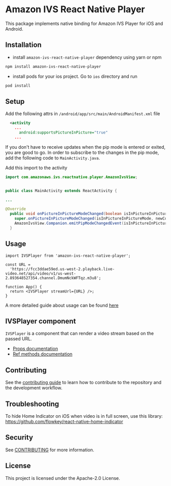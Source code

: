 # Amazon IVS React Native Player

This package implements native binding for Amazon IVS Player for iOS and Android.

## Installation

- install `amazon-ivs-react-native-player` dependency using yarn or npm

```sh
npm install amazon-ivs-react-native-player
```

- install pods for your ios project. Go to `ios` directory and run

```sh
pod install
```

## Setup

Add the following attrs in `/android/app/src/main/AndroidManifest.xml` file

```xml
  <activity
    ...
      android:supportsPictureInPicture="true"
    ...
```

If you don't have to receive updates when the pip mode is entered or exited, you are good to go. In order to subscribe to the changes in the pip mode, add the following code to `MainActivity.java`.

Add this import to the activity

```java
import com.amazonaws.ivs.reactnative.player.AmazonIvsView;


public class MainActivity extends ReactActivity {

...

@Override
  public void onPictureInPictureModeChanged(boolean isInPictureInPictureMode, Configuration newConfig) {
    super.onPictureInPictureModeChanged(isInPictureInPictureMode, newConfig);
    AmazonIvsView.Companion.emitPipModeChangedEvent(isInPictureInPictureMode);
  }
```

## Usage

```tsx
import IVSPlayer from 'amazon-ivs-react-native-player';

const URL =
  'https://fcc3ddae59ed.us-west-2.playback.live-video.net/api/video/v1/us-west-2.893648527354.channel.DmumNckWFTqz.m3u8';

function App() {
  return <IVSPlayer streamUrl={URL} />;
}
```

A more detailed guide about usage can be found [here](./docs/usage-guide.md)

## IVSPlayer component

`IVSPlayer` is a component that can render a video stream based on the passed URL.

- [Props documentation](./docs/ivs-player-reference.md#props)
- [Ref methods documentation](./docs/ivs-player-reference.md#ref-methods)

## Contributing

See the [contributing guide](CONTRIBUTING.md) to learn how to contribute to the repository and the development workflow.

## Troubleshooting

To hide Home Indicator on iOS when video is in full screen, use this library:
https://github.com/flowkey/react-native-home-indicator

## Security

See [CONTRIBUTING](CONTRIBUTING.md#security-issue-notifications) for more information.

## License

This project is licensed under the Apache-2.0 License.
